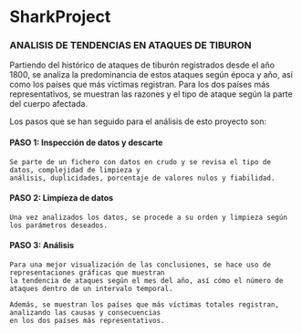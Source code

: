 # SharkProject

### ANALISIS DE TENDENCIAS EN ATAQUES DE TIBURON

Partiendo del histórico de ataques de tiburón registrados desde el año 1800, se analiza la predominancia de estos ataques según época y año, así como los países que más víctimas registran. Para los dos países más representativos, se muestran las razones y el tipo de ataque según la parte del cuerpo afectada.

Los pasos que se han seguido para el análisis de esto proyecto son:

#### PASO 1: Inspección de datos y descarte

    Se parte de un fichero con datos en crudo y se revisa el tipo de datos, complejidad de limpieza y 
    análisis, duplicidades, porcentaje de valores nulos y fiabilidad.

#### PASO 2: Limpieza de datos

    Una vez analizados los datos, se procede a su orden y limpieza según los parámetros deseados.

#### PASO 3: Análisis

    Para una mejor visualización de las conclusiones, se hace uso de representaciones gráficas que muestran 
    la tendencia de ataques según el mes del año, así cómo el número de ataques dentro de un intervalo temporal.

    Además, se muestran los países que más víctimas totales registran, analizando las causas y consecuencias
    en los dos países más representativos.
